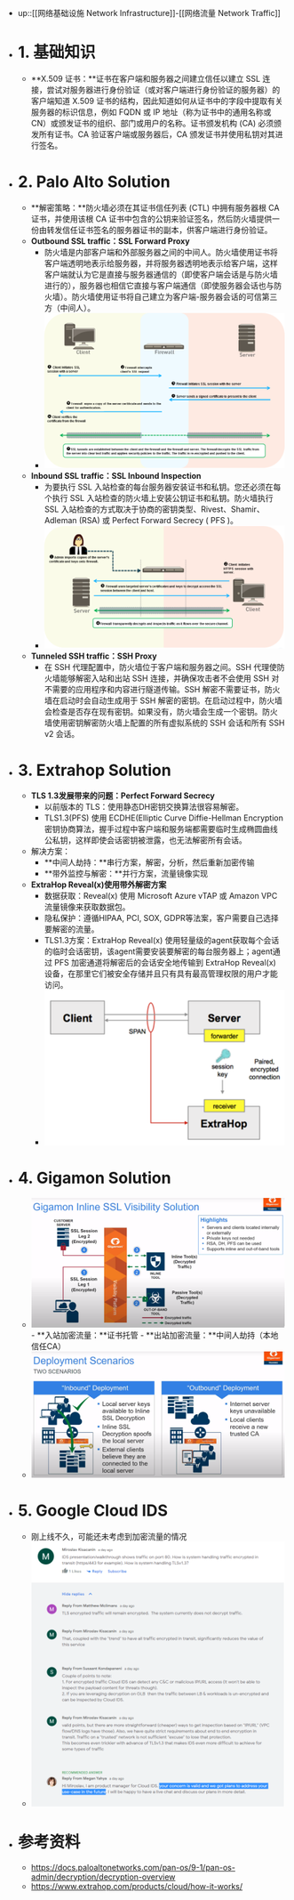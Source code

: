 - up::[[网络基础设施 Network Infrastructure]]-[[网络流量 Network Traffic]]
- # 1. 基础知识
	- **X.509 证书：**证书在客户端和服务器之间建立信任以建立 SSL 连接，尝试对服务器进行身份验证（或对客户端进行身份验证的服务器）的客户端知道 X.509 证书的结构，因此知道如何从证书中的字段中提取有关服务器的标识信息，例如 FQDN 或 IP 地址（称为证书中的通用名称或CN）或颁发证书的组织、部门或用户的名称。证书颁发机构 (CA) 必须颁发所有证书。CA 验证客户端或服务器后，CA 颁发证书并使用私钥对其进行签名。
- # 2. Palo Alto Solution
	- **解密策略：**防火墙必须在其证书信任列表 (CTL) 中拥有服务器根 CA 证书，并使用该根 CA 证书中包含的公钥来验证签名，然后防火墙提供一份由转发信任证书签名的服务器证书的副本，供客户端进行身份验证。
	- **Outbound SSL traffic：SSL Forward Proxy**
		- 防火墙是内部客户端和外部服务器之间的中间人。防火墙使用证书将客户端透明地表示给服务器，并将服务器透明地表示给客户端，这样客户端就认为它是直接与服务器通信的（即使客户端会话是与防火墙进行的），服务器也相信它直接与客户端通信（即使服务器会话也与防火墙）。防火墙使用证书将自己建立为客户端-服务器会话的可信第三方（中间人）。
		- <img src="/assets/Pasted image 20221104144121.png">
	- **Inbound SSL traffic：SSL Inbound Inspection**
		- 为要执行 SSL 入站检查的每台服务器安装证书和私钥。您还必须在每个执行 SSL 入站检查的防火墙上安装公钥证书和私钥。防火墙执行 SSL 入站检查的方式取决于协商的密钥类型、Rivest、Shamir、Adleman (RSA) 或 Perfect Forward Secrecy ( PFS )。
		- <img src="/assets/Pasted image 20221104144132.png">
	- **Tunneled SSH traffic：SSH Proxy**
		- 在 SSH 代理配置中，防火墙位于客户端和服务器之间。SSH 代理使防火墙能够解密入站和出站 SSH 连接，并确保攻击者不会使用 SSH 对不需要的应用程序和内容进行隧道传输。SSH 解密不需要证书，防火墙在启动时会自动生成用于 SSH 解密的密钥。在启动过程中，防火墙会检查是否存在现有密钥。如果没有，防火墙会生成一个密钥。防火墙使用密钥解密防火墙上配置的所有虚拟系统的 SSH 会话和所有 SSH v2 会话。
- # 3. Extrahop Solution
	- **TLS 1.3发展带来的问题：Perfect Forward Secrecy**
		- 以前版本的 TLS：使用静态DH密钥交换算法很容易解密。
		- TLS1.3(PFS) 使用 ECDHE(Elliptic Curve Diffie-Hellman Encryption 密钥协商算法，握手过程中客户端和服务端都需要临时生成椭圆曲线公私钥，这样即使会话密钥被泄露，也无法解密所有会话。
	- 解决方案：
		- **中间人劫持：**串行方案，解密，分析，然后重新加密传输
		- **带外监控与解密：**并行方案，流量镜像实现
	- **ExtraHop Reveal(x)使用带外解密方案**
		- 数据获取：Reveal(x) 使用 Microsoft Azure vTAP 或 Amazon VPC 流量镜像来获取数据包。
		- 隐私保护：遵循HIPAA, PCI, SOX, GDPR等法案，客户需要自己选择要解密的流量。
		- TLS1.3方案：ExtraHop Reveal(x) 使用轻量级的agent获取每个会话的临时会话密钥，该agent需要安装要解密的每台服务器上；agent通过 PFS 加密通道将解密后的会话安全地传输到 ExtraHop Reveal(x) 设备，在那里它们被安全存储并且只有具有最高管理权限的用户才能访问。
		- <img src="/assets/Pasted image 20221104144143.png">
- # 4. Gigamon Solution
	- <img src="/assets/Pasted image 20221104144156.png">
		- **入站加密流量：**证书托管
		- **出站加密流量：**中间人劫持（本地信任CA）
	- <img src="/assets/Pasted image 20221104144210.png">
- # 5. Google Cloud IDS
	- 刚上线不久，可能还未考虑到加密流量的情况
	- <img src="/assets/Pasted image 20221104144219.png">
- # 参考资料
	- https://docs.paloaltonetworks.com/pan-os/9-1/pan-os-admin/decryption/decryption-overview
	- https://www.extrahop.com/products/cloud/how-it-works/